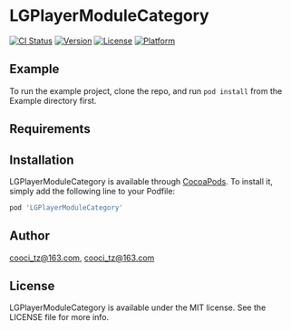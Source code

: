 # LGPlayerModuleCategory

[![CI Status](https://img.shields.io/travis/cooci_tz@163.com/LGPlayerModuleCategory.svg?style=flat)](https://travis-ci.org/cooci_tz@163.com/LGPlayerModuleCategory)
[![Version](https://img.shields.io/cocoapods/v/LGPlayerModuleCategory.svg?style=flat)](https://cocoapods.org/pods/LGPlayerModuleCategory)
[![License](https://img.shields.io/cocoapods/l/LGPlayerModuleCategory.svg?style=flat)](https://cocoapods.org/pods/LGPlayerModuleCategory)
[![Platform](https://img.shields.io/cocoapods/p/LGPlayerModuleCategory.svg?style=flat)](https://cocoapods.org/pods/LGPlayerModuleCategory)

## Example

To run the example project, clone the repo, and run `pod install` from the Example directory first.

## Requirements

## Installation

LGPlayerModuleCategory is available through [CocoaPods](https://cocoapods.org). To install
it, simply add the following line to your Podfile:

```ruby
pod 'LGPlayerModuleCategory'
```

## Author

cooci_tz@163.com, cooci_tz@163.com

## License

LGPlayerModuleCategory is available under the MIT license. See the LICENSE file for more info.
